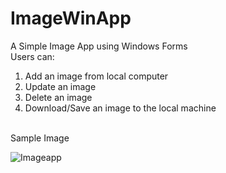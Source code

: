# ImageWinApp
A Simple Image App using Windows Forms<br>
Users can:
1) Add an image from local computer <br>
2) Update an image <br>
3) Delete an image <br>
4) Download/Save an image to the local machine<br>
<br>
Sample Image
<br>

![Imageapp](https://github.com/COdiwuor/ImageWinApp/assets/28431746/bd1f19c8-49bf-4cea-b544-262c12b444bc)
